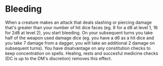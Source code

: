 # Bleeding

When a creature makes an attack that deals slashing or piercing damage that's greater than your number of hit dice faces (eg. 8 for a d8 at level 1, 16 for 2d8 at level 2), you start bleeding. On your subsequent turns you take half of the weapon used damage dice (eg. you have a d6 as a hit dice and you take 7 damage from a dagger, you will take an additional 2 damage on subsequent turns). You have disatvantage on any constitution checks to keep concentration on spells. Healing, rests and succesful medicine checks (DC is up to the DM's discretion) removes this effect. 
